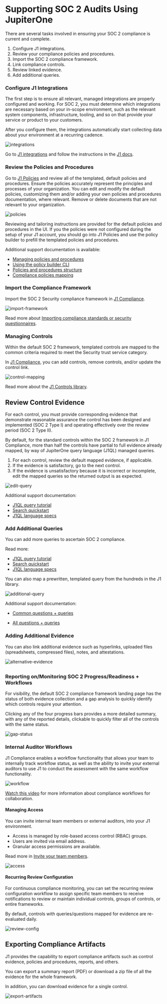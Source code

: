 # Supporting SOC 2 Audits Using JupiterOne

There are several tasks involved in ensuring your SOC 2 compliance is current and complete.

1. Configure J1 integrations.
2. Review your compliance policies and procedures.
3. Import the SOC 2 compliance framework.
4. Link compliance controls.
5. Review linked evidence.
6. Add additional queries.

### Configure J1 Integrations

The first step is to ensure all relevant, managed integrations are properly configured and working. For SOC 2, you must determine which integrations are necessary based on your in-scope environment, such as the relevant system components, infrastructure, tooling, and so on that provide your service or product to your customers. 

After you configure them, the integrations automatically start collecting data about your environment at a recurring cadence.

![integrations](../assets/integrations-start.png) 



Go to [J1 integrations](https://apps.us.jupiterone.io/integrations) and follow the instructions in the [J1 docs](../getting-started_and-admin/configure-integrations.md).

### Review the Policies and Procedures

Go to [J1 Policies](https://apps.us.jupiterone.io/policies/program) and review all of the templated, default policies and procedures. Ensure the policies accurately represent the  principles and processes of your organization. You can edit and modify the default policies, customizing them and/or adding your own policies and procedures documentation, where relevant. Remove or delete documents that are not relevant to your organization.

![policies](../assets/policies-overview.png)



Reviewing and tailoring instructions are provided for the default policies and procedures in the UI. If you the policies were not configured during the setup of your J1 account, you should go into J1 Policies and use the policy builder to prefill the templated policies and procedures.

Additional support documentation is available:

- [Managing policies and procedures](./policies-app.md)
- [Using the policy builder CLI](./policy-builder-cli.md)
- [Policies and procedures structure](./policies-app.md)
- [Compliance policies mapping](./compliance-mapping-policies.md)

### Import the Compliance Framework

Import the SOC 2 Security compliance framework in [J1 Compliance](https://apps.us.jupiterone.io/compliance). 


![import-framework](../assets/import-framework.gif) 


Read more about [Importing compliance standards or security questionnaires](./compliance-import.md).

### Managing Controls

Within the default SOC 2 framework, templated controls are mapped to the common criteria required to meet the Security trust service category. 

In [J1 Compliance](https://apps.us.jupiterone.io/compliance), you can add controls, remove controls, and/or update the control link.


![control-mapping](../assets/edit-control-mapping.gif) 



Read more about the [J1 Controls library](./compliance-controls.md).

## Review Control Evidence

For each control, you must provide corresponding evidence that demonstrate reasonable assurance the control has been designed and implemented (SOC 2 Type I) and operating effectively over the review period (SOC 2 Type II). 

By default, for the standard controls within the SOC 2 framework in J1 Compliance, more than half the controls have partial to full evidence already mapped, by way of JupiterOne query language (J1QL) managed queries.

1. For each control, review the default mapped evidence, if applicable.
2. If the evidence is satisfactory, go to the next control.
3. If the evidence is unsatisfactory because it is incorrect or incomplete, edit the mapped queries so the returned output is as expected. 
    

![edit-query](../assets/editing-queries.gif)

Additional support documentation: 

- [J1QL query tutorial](../jupiterOne-query-language_(J1QL)/tutorial-j1ql.md)
- [Search quickstart](../getting-started_and-admin/quickstart-search.md)
- [J1QL language specs](../jupiterOne-query-language_(J1QL)/jupiterOne-query-language.md) 

### Add Additional Queries
You can add more queries to ascertain SOC 2 compliance.

Read more: 

- [J1QL query tutorial](../jupiterOne-query-language_(J1QL)/tutorial-j1ql.md)
- [Search quickstart](../getting-started_and-admin/quickstart-search.md)
- [J1QL language specs](../jupiterOne-query-language_(J1QL)/jupiterOne-query-language.md)

You can also map a prewritten, templated query from the hundreds in the J1 library.


![additional-query](../assets/additional-queries.gif) 

Additional support documentation:

- [Common questions + queries](../jupiterOne-query-language_(J1QL)/common-qq-index.md)

- [All questions + queries](https://ask.us.jupiterone.io/filter?tagFilter=all)

### Adding Additional Evidence
You can also link additional evidence such as hyperlinks, uploaded files (spreadsheets, compressed files), notes, and attestations.



![alternative-evidence](../assets/compliance-add-evidence.png) 

## 

### Reporting on/Monitoring SOC 2 Progress/Readiness + Workflows

For visibility, the default SOC 2 compliance framework landing page has the status of both evidence collection and a gap analysis to quickly identify which controls require your attention.

Clicking any of the four progress bars provides a more detailed summary, with any of the reported details, clickable to quickly filter all of the controls with the same status.


![gap-status](../assets/status-gap.gif) 

### Internal Auditor Workflows

J1 Compliance enables a workflow functionality that allows your team to internally track workflow status, as well as the ability to invite your external auditors to use J1 to conduct the assessment with the same workflow functionality.


![workflow](../assets/workflow.gif) 


[Watch this video](https://try.jupiterone.com/blog/video-workflows-within-the-j1-compliance-app) for more information about compliance workflows for collaboration. 

#### Managing Access

You can invite internal team members or external auditors, into your J1 environment.

- Access is managed by role-based access control (RBAC) groups.
- Users are invited via email address.
- Granular access permissions are available.

Read more in [Invite your team members](../getting-started_and-admin/quickstart-invite-users.md).


![access](../assets/access.gif) 



#### Recurring Review Configuration

For continuous compliance monitoring, you can set the recurring review configuration workflow to assign specific team members to receive notifications to review or maintain individual controls, groups of controls, or entire frameworks.

By default, controls with queries/questions mapped for evidence are re-evaluated daily. 


![review-config](../assets/review-config.gif) 



## Exporting Compliance Artifacts

J1 provides the capability to export compliance artifacts such as control evidence, policies and procedures, reports, and others.

You can export a summary report (PDF) or download a zip file of all the evidence for the whole framework. 

In addition, you can download evidence for a single control.



![export-artifacts](../assets/exporting-artifacts.gif) 
